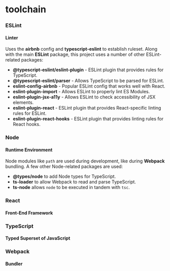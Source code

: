 # toolchain

### ESLint
#### Linter
Uses the **airbnb** config and **typescript-eslint** to establish ruleset. Along with the main **ESLint** package, this project uses a number of other ESLint-related packages:
- **@typescript-eslint/eslint-plugin** - ESLint plugin that provides rules for TypeScript.
- **@typescript-eslint/parser** - Allows TypeScript to be parsed for ESLint.
- **eslint-config-airbnb** - Popular ESLint config that works well with React.
- **eslint-plugin-import** - Allows ESLint to properly lint ES Modules.
- **eslint-plugin-jsx-a11y** - Allows ESLint to check accessibility of JSX elements.
- **eslint-plugin-react** - ESLint plugin that provides React-specific linting rules for ESLint.
- **eslint-plugin-react-hooks** - ESLint plugin that provides linting rules for React hooks.

### Node
#### Runtime Environment
Node modules like `path` are used during development, like during **Webpack** bundling. A few other Node-related packages are used:
- **@types/node** to add Node types for TypeScript.
- **ts-loader** to allow Webpack to read and parse TypeScript.
- **ts-node** allows `node` to be executed in tandem with `tsc`.

### React
#### Front-End Framework

### TypeScript
#### Typed Superset of JavaScript

### Webpack
#### Bundler

